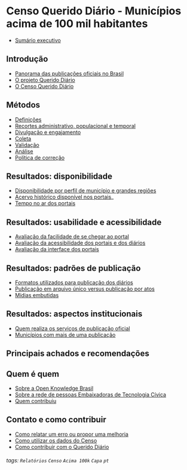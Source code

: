 Censo Querido Diário - Municípios acima de 100 mil habitantes
===

- [Sumário executivo](https://hackmd.io/5xzQgSP0TNGfQ-JYRFyKrQ)

Introdução
---

- [Panorama das publicações oficiais no Brasil](https://hackmd.io/LAGDJ2XTTaeWDEe3Y9TmeA)
- [O projeto Querido Diário](https://hackmd.io/wKw5aOO8QO2oZeT_xfDPyQ)
- [O Censo Querido Diário](https://hackmd.io/JK1Z_doERLeW7hoy-VmoQQ)

Métodos
---

- [Definições](https://hackmd.io/YkMCXMrtQ0GpZM0hNvRRlg)
- [Recortes administrativo, populacional e temporal](https://hackmd.io/igO2HrMCR1y2iy9aN4UzGg)
- [Divulgação e engajamento](https://hackmd.io/kQADiEp4SXOAUb3eInti8A)
- [Coleta](https://hackmd.io/mxYlZvgaSraDdHicpFeO1A)
- [Validação](https://hackmd.io/q1vkkVyfQ7iXFNzYdM5S6A)
- [Análise](https://hackmd.io/FIJ5vABlQwWV1sxoQgc15A)
- [Política de correção](https://hackmd.io/7SQCjKHiQGCPw3qJxWDROg)

Resultados: disponibilidade
---

- [Disponibilidade por perfil de município e grandes regiões](https://hackmd.io/8-CRyIg4ThynbGabCsLC0g)
- [Acervo histórico disponível nos portais](https://hackmd.io/h0LDTlPyQti5N9xo-2uqrQ)_
- [Tempo no ar dos portais](https://hackmd.io/pfu3avCoSxqnCp2-Xjuj0w)

Resultados: usabilidade e acessibilidade
---

- [Avaliação da facilidade de se chegar ao portal](https://hackmd.io/qIuC8Jy_Q8-68m_9fDIrmw)
- [Avaliação da acessibilidade dos portais e dos diários](https://hackmd.io/RUhSz3bmQ8C_wpiRJfJzZw)
- [Avaliação da interface dos portais](https://hackmd.io/xzFoQlVvSMioOM2O0x4Ucg)

Resultados: padrões de publicação
---

- [Formatos utilizados para publicação dos diários](https://hackmd.io/xcImK8TCQMaxcL09iwtqmw)
- [Publicação em arquivo único versus publicação por atos](https://hackmd.io/tha_fl7NSlGM2sKsiLejGw)
- [Mídias embutidas](https://hackmd.io/A8tNPFctTz2uWmT665CuxQ)

Resultados: aspectos institucionais
---

- [Quem realiza os serviços de publicação oficial](https://hackmd.io/YMMRerdbThitI34CyVuMkQ)
- [Municípios com mais de uma publicação](https://hackmd.io/Imm8Vj9jQTuxDjehN80OFA)


Principais achados e recomendações
---

Quem é quem
---
- [Sobre a Open Knowledge Brasil](https://hackmd.io/VnUzB7Z9Tey0ryQcz10e1g)
- [Sobre a rede de pessoas Embaixadoras de Tecnologia Cívica](https://hackmd.io/OlI4fSIURGuQ8ldItdyzqw)
- [Quem contribuiu](https://hackmd.io/de0LMWimRFOnWN25hPk45A)

Contato e como contribuir
---

- [Como relatar um erro ou propor uma melhoria](https://hackmd.io/3JeKDCWYRP20GiSe2w-FVA)
- [Como utilizar os dados do Censo](https://hackmd.io/ApUho3jiSCKFOhyKlniSHw)
- [Como contribuir com o Querido Diário](https://hackmd.io/3ikezcXQTCSc5ygefyP1uA)


###### tags: `Relatórios` `Censo` `Acima 100k` `Capa` `pt`